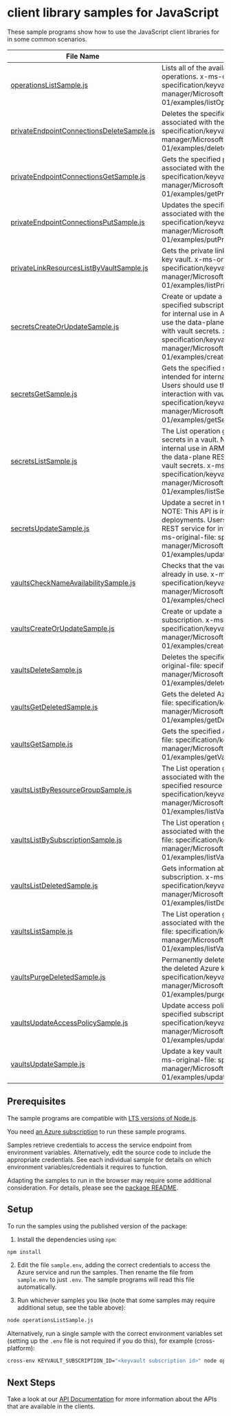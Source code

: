 # client library samples for JavaScript

These sample programs show how to use the JavaScript client libraries for in some common scenarios.

| **File Name**                                                                       | **Description**                                                                                                                                                                                                                                                                                                                                      |
| ----------------------------------------------------------------------------------- | ---------------------------------------------------------------------------------------------------------------------------------------------------------------------------------------------------------------------------------------------------------------------------------------------------------------------------------------------------- |
| [operationsListSample.js][operationslistsample]                                     | Lists all of the available Key Vault Rest API operations. x-ms-original-file: specification/keyvault/resource-manager/Microsoft.KeyVault/stable/2019-09-01/examples/listOperations.json                                                                                                                                                              |
| [privateEndpointConnectionsDeleteSample.js][privateendpointconnectionsdeletesample] | Deletes the specified private endpoint connection associated with the key vault. x-ms-original-file: specification/keyvault/resource-manager/Microsoft.KeyVault/stable/2019-09-01/examples/deletePrivateEndpointConnection.json                                                                                                                      |
| [privateEndpointConnectionsGetSample.js][privateendpointconnectionsgetsample]       | Gets the specified private endpoint connection associated with the key vault. x-ms-original-file: specification/keyvault/resource-manager/Microsoft.KeyVault/stable/2019-09-01/examples/getPrivateEndpointConnection.json                                                                                                                            |
| [privateEndpointConnectionsPutSample.js][privateendpointconnectionsputsample]       | Updates the specified private endpoint connection associated with the key vault. x-ms-original-file: specification/keyvault/resource-manager/Microsoft.KeyVault/stable/2019-09-01/examples/putPrivateEndpointConnection.json                                                                                                                         |
| [privateLinkResourcesListByVaultSample.js][privatelinkresourceslistbyvaultsample]   | Gets the private link resources supported for the key vault. x-ms-original-file: specification/keyvault/resource-manager/Microsoft.KeyVault/stable/2019-09-01/examples/listPrivateLinkResources.json                                                                                                                                                 |
| [secretsCreateOrUpdateSample.js][secretscreateorupdatesample]                       | Create or update a secret in a key vault in the specified subscription. NOTE: This API is intended for internal use in ARM deployments. Users should use the data-plane REST service for interaction with vault secrets. x-ms-original-file: specification/keyvault/resource-manager/Microsoft.KeyVault/stable/2019-09-01/examples/createSecret.json |
| [secretsGetSample.js][secretsgetsample]                                             | Gets the specified secret. NOTE: This API is intended for internal use in ARM deployments. Users should use the data-plane REST service for interaction with vault secrets. x-ms-original-file: specification/keyvault/resource-manager/Microsoft.KeyVault/stable/2019-09-01/examples/getSecret.json                                                 |
| [secretsListSample.js][secretslistsample]                                           | The List operation gets information about the secrets in a vault. NOTE: This API is intended for internal use in ARM deployments. Users should use the data-plane REST service for interaction with vault secrets. x-ms-original-file: specification/keyvault/resource-manager/Microsoft.KeyVault/stable/2019-09-01/examples/listSecrets.json        |
| [secretsUpdateSample.js][secretsupdatesample]                                       | Update a secret in the specified subscription. NOTE: This API is intended for internal use in ARM deployments. Users should use the data-plane REST service for interaction with vault secrets. x-ms-original-file: specification/keyvault/resource-manager/Microsoft.KeyVault/stable/2019-09-01/examples/updateSecret.json                          |
| [vaultsCheckNameAvailabilitySample.js][vaultschecknameavailabilitysample]           | Checks that the vault name is valid and is not already in use. x-ms-original-file: specification/keyvault/resource-manager/Microsoft.KeyVault/stable/2019-09-01/examples/checkVaultNameAvailability.json                                                                                                                                             |
| [vaultsCreateOrUpdateSample.js][vaultscreateorupdatesample]                         | Create or update a key vault in the specified subscription. x-ms-original-file: specification/keyvault/resource-manager/Microsoft.KeyVault/stable/2019-09-01/examples/createVault.json                                                                                                                                                               |
| [vaultsDeleteSample.js][vaultsdeletesample]                                         | Deletes the specified Azure key vault. x-ms-original-file: specification/keyvault/resource-manager/Microsoft.KeyVault/stable/2019-09-01/examples/deleteVault.json                                                                                                                                                                                    |
| [vaultsGetDeletedSample.js][vaultsgetdeletedsample]                                 | Gets the deleted Azure key vault. x-ms-original-file: specification/keyvault/resource-manager/Microsoft.KeyVault/stable/2019-09-01/examples/getDeletedVault.json                                                                                                                                                                                     |
| [vaultsGetSample.js][vaultsgetsample]                                               | Gets the specified Azure key vault. x-ms-original-file: specification/keyvault/resource-manager/Microsoft.KeyVault/stable/2019-09-01/examples/getVault.json                                                                                                                                                                                          |
| [vaultsListByResourceGroupSample.js][vaultslistbyresourcegroupsample]               | The List operation gets information about the vaults associated with the subscription and within the specified resource group. x-ms-original-file: specification/keyvault/resource-manager/Microsoft.KeyVault/stable/2019-09-01/examples/listVaultByResourceGroup.json                                                                               |
| [vaultsListBySubscriptionSample.js][vaultslistbysubscriptionsample]                 | The List operation gets information about the vaults associated with the subscription. x-ms-original-file: specification/keyvault/resource-manager/Microsoft.KeyVault/stable/2019-09-01/examples/listVaultBySubscription.json                                                                                                                        |
| [vaultsListDeletedSample.js][vaultslistdeletedsample]                               | Gets information about the deleted vaults in a subscription. x-ms-original-file: specification/keyvault/resource-manager/Microsoft.KeyVault/stable/2019-09-01/examples/listDeletedVaults.json                                                                                                                                                        |
| [vaultsListSample.js][vaultslistsample]                                             | The List operation gets information about the vaults associated with the subscription. x-ms-original-file: specification/keyvault/resource-manager/Microsoft.KeyVault/stable/2019-09-01/examples/listVault.json                                                                                                                                      |
| [vaultsPurgeDeletedSample.js][vaultspurgedeletedsample]                             | Permanently deletes the specified vault. aka Purges the deleted Azure key vault. x-ms-original-file: specification/keyvault/resource-manager/Microsoft.KeyVault/stable/2019-09-01/examples/purgeDeletedVault.json                                                                                                                                    |
| [vaultsUpdateAccessPolicySample.js][vaultsupdateaccesspolicysample]                 | Update access policies in a key vault in the specified subscription. x-ms-original-file: specification/keyvault/resource-manager/Microsoft.KeyVault/stable/2019-09-01/examples/updateAccessPoliciesAdd.json                                                                                                                                          |
| [vaultsUpdateSample.js][vaultsupdatesample]                                         | Update a key vault in the specified subscription. x-ms-original-file: specification/keyvault/resource-manager/Microsoft.KeyVault/stable/2019-09-01/examples/updateVault.json                                                                                                                                                                         |

## Prerequisites

The sample programs are compatible with [LTS versions of Node.js](https://github.com/nodejs/release#release-schedule).

You need [an Azure subscription][freesub] to run these sample programs.

Samples retrieve credentials to access the service endpoint from environment variables. Alternatively, edit the source code to include the appropriate credentials. See each individual sample for details on which environment variables/credentials it requires to function.

Adapting the samples to run in the browser may require some additional consideration. For details, please see the [package README][package].

## Setup

To run the samples using the published version of the package:

1. Install the dependencies using `npm`:

```bash
npm install
```

2. Edit the file `sample.env`, adding the correct credentials to access the Azure service and run the samples. Then rename the file from `sample.env` to just `.env`. The sample programs will read this file automatically.

3. Run whichever samples you like (note that some samples may require additional setup, see the table above):

```bash
node operationsListSample.js
```

Alternatively, run a single sample with the correct environment variables set (setting up the `.env` file is not required if you do this), for example (cross-platform):

```bash
cross-env KEYVAULT_SUBSCRIPTION_ID="<keyvault subscription id>" node operationsListSample.js
```

## Next Steps

Take a look at our [API Documentation][apiref] for more information about the APIs that are available in the clients.

[operationslistsample]: https://github.com/Azure/azure-sdk-for-js/blob/main/sdk/keyvault/arm-keyvault-profile-2020-09-01-hybrid/samples/v2/javascript/operationsListSample.js
[privateendpointconnectionsdeletesample]: https://github.com/Azure/azure-sdk-for-js/blob/main/sdk/keyvault/arm-keyvault-profile-2020-09-01-hybrid/samples/v2/javascript/privateEndpointConnectionsDeleteSample.js
[privateendpointconnectionsgetsample]: https://github.com/Azure/azure-sdk-for-js/blob/main/sdk/keyvault/arm-keyvault-profile-2020-09-01-hybrid/samples/v2/javascript/privateEndpointConnectionsGetSample.js
[privateendpointconnectionsputsample]: https://github.com/Azure/azure-sdk-for-js/blob/main/sdk/keyvault/arm-keyvault-profile-2020-09-01-hybrid/samples/v2/javascript/privateEndpointConnectionsPutSample.js
[privatelinkresourceslistbyvaultsample]: https://github.com/Azure/azure-sdk-for-js/blob/main/sdk/keyvault/arm-keyvault-profile-2020-09-01-hybrid/samples/v2/javascript/privateLinkResourcesListByVaultSample.js
[secretscreateorupdatesample]: https://github.com/Azure/azure-sdk-for-js/blob/main/sdk/keyvault/arm-keyvault-profile-2020-09-01-hybrid/samples/v2/javascript/secretsCreateOrUpdateSample.js
[secretsgetsample]: https://github.com/Azure/azure-sdk-for-js/blob/main/sdk/keyvault/arm-keyvault-profile-2020-09-01-hybrid/samples/v2/javascript/secretsGetSample.js
[secretslistsample]: https://github.com/Azure/azure-sdk-for-js/blob/main/sdk/keyvault/arm-keyvault-profile-2020-09-01-hybrid/samples/v2/javascript/secretsListSample.js
[secretsupdatesample]: https://github.com/Azure/azure-sdk-for-js/blob/main/sdk/keyvault/arm-keyvault-profile-2020-09-01-hybrid/samples/v2/javascript/secretsUpdateSample.js
[vaultschecknameavailabilitysample]: https://github.com/Azure/azure-sdk-for-js/blob/main/sdk/keyvault/arm-keyvault-profile-2020-09-01-hybrid/samples/v2/javascript/vaultsCheckNameAvailabilitySample.js
[vaultscreateorupdatesample]: https://github.com/Azure/azure-sdk-for-js/blob/main/sdk/keyvault/arm-keyvault-profile-2020-09-01-hybrid/samples/v2/javascript/vaultsCreateOrUpdateSample.js
[vaultsdeletesample]: https://github.com/Azure/azure-sdk-for-js/blob/main/sdk/keyvault/arm-keyvault-profile-2020-09-01-hybrid/samples/v2/javascript/vaultsDeleteSample.js
[vaultsgetdeletedsample]: https://github.com/Azure/azure-sdk-for-js/blob/main/sdk/keyvault/arm-keyvault-profile-2020-09-01-hybrid/samples/v2/javascript/vaultsGetDeletedSample.js
[vaultsgetsample]: https://github.com/Azure/azure-sdk-for-js/blob/main/sdk/keyvault/arm-keyvault-profile-2020-09-01-hybrid/samples/v2/javascript/vaultsGetSample.js
[vaultslistbyresourcegroupsample]: https://github.com/Azure/azure-sdk-for-js/blob/main/sdk/keyvault/arm-keyvault-profile-2020-09-01-hybrid/samples/v2/javascript/vaultsListByResourceGroupSample.js
[vaultslistbysubscriptionsample]: https://github.com/Azure/azure-sdk-for-js/blob/main/sdk/keyvault/arm-keyvault-profile-2020-09-01-hybrid/samples/v2/javascript/vaultsListBySubscriptionSample.js
[vaultslistdeletedsample]: https://github.com/Azure/azure-sdk-for-js/blob/main/sdk/keyvault/arm-keyvault-profile-2020-09-01-hybrid/samples/v2/javascript/vaultsListDeletedSample.js
[vaultslistsample]: https://github.com/Azure/azure-sdk-for-js/blob/main/sdk/keyvault/arm-keyvault-profile-2020-09-01-hybrid/samples/v2/javascript/vaultsListSample.js
[vaultspurgedeletedsample]: https://github.com/Azure/azure-sdk-for-js/blob/main/sdk/keyvault/arm-keyvault-profile-2020-09-01-hybrid/samples/v2/javascript/vaultsPurgeDeletedSample.js
[vaultsupdateaccesspolicysample]: https://github.com/Azure/azure-sdk-for-js/blob/main/sdk/keyvault/arm-keyvault-profile-2020-09-01-hybrid/samples/v2/javascript/vaultsUpdateAccessPolicySample.js
[vaultsupdatesample]: https://github.com/Azure/azure-sdk-for-js/blob/main/sdk/keyvault/arm-keyvault-profile-2020-09-01-hybrid/samples/v2/javascript/vaultsUpdateSample.js
[apiref]: https://learn.microsoft.com/javascript/api/@azure/arm-keyvault-profile-2020-09-01-hybrid?view=azure-node-preview
[freesub]: https://azure.microsoft.com/free/
[package]: https://github.com/Azure/azure-sdk-for-js/tree/main/sdk/keyvault/arm-keyvault-profile-2020-09-01-hybrid/README.md
